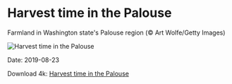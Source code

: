# Harvest time in the Palouse

Farmland in Washington state's Palouse region (© Art Wolfe/Getty Images)

![Harvest time in the Palouse](https://bing.com/th?id=OHR.FarmlandLandscape_EN-US6661316442_UHD.jpg&rf=LaDigue_UHD.jpg&pid=hp&w=1024&h=576)

Date: 2019-08-23

Download 4k: [Harvest time in the Palouse](https://bing.com/th?id=OHR.FarmlandLandscape_EN-US6661316442_UHD.jpg&rf=LaDigue_UHD.jpg&pid=hp&w=3840&h=2160)

